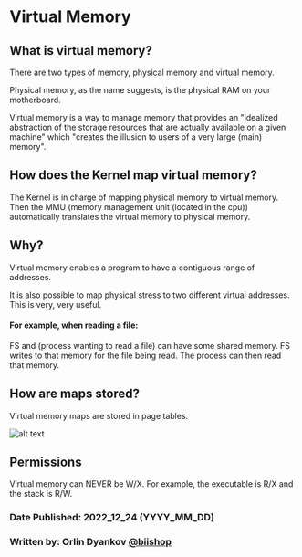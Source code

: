 # Virtual Memory

## What is virtual memory?

There are two types of memory, physical memory and virtual memory.

Physical memory, as the name suggests, is the physical RAM on your motherboard.

Virtual memory is a way to manage memory that provides an "idealized abstraction of the storage resources that are actually available on a given machine" which "creates the illusion to users of a very large (main) memory".

## How does the Kernel map virtual memory?

The Kernel is in charge of mapping physical memory to virtual memory. Then the MMU (memory management unit (located in the cpu)) automatically translates the virtual memory to physical memory.

## Why?

Virtual memory enables a program to have a contiguous range of addresses.

It is also possible to map physical stress to two different virtual addresses. This is very, very useful.

#### For example, when reading a file:
FS and (process wanting to read a file) can have some shared memory.
FS writes to that memory for the file being read.
The process can then read that memory.

## How are maps stored?

Virtual memory maps are stored in page tables.

![alt text](https://upload.wikimedia.org/wikipedia/commons/3/32/Virtual_address_space_and_physical_address_space_relationship.svg)

## Permissions 

Virtual memory can NEVER be W/X.
For example, the executable is R/X and the stack is R/W.

### Date Published: 2022_12_24 (YYYY_MM_DD) 
   ### Written by: Orlin Dyankov [@biishop](https://github.com/biiishop)
